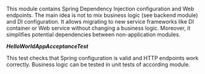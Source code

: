 This module contains Spring Dependency Injection configuration and Web endpoints.
The main idea is not to mix business logic (see backend module) and DI configuration.
It allows migrating to new service frameworks like DI container or Web service without changing a business logic.
Moreover, it simplifies potential dependencies between non-application modules. 
 
***HelloWorldAppAcceptanceTest*** 

This test checks that Spring configuration is valid and HTTP endpoints work correctly.
Business logic can be tested in unit tests of according module. 